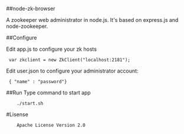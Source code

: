 ##node-zk-browser

A zookeeper web administrator in node.js. It's based on express.js and node-zookeeper.

##Configure

Edit app.js to configure your zk hosts

     var zkclient = new ZkClient("localhost:2181");

Edit user.json to configure your administrator account:

     { "name" : "password"}

##Run
Type command to start app

        ./start.sh

#Lisense

        Apache License Version 2.0
